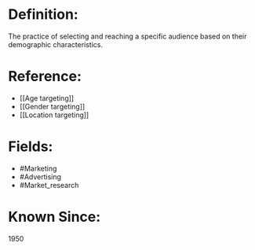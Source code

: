 

# Definition:
The practice of selecting and reaching a specific audience based on their demographic characteristics.

# Reference:
- [[Age targeting]]
- [[Gender targeting]]
- [[Location targeting]]

# Fields: 
- #Marketing
- #Advertising
- #Market_research

# Known Since:
1950

